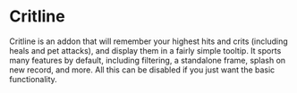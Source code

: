 # Critline

Critline is an addon that will remember your highest hits and crits (including heals and pet attacks), and display them in a fairly simple tooltip. It sports many features by default, including filtering, a standalone frame, splash on new record, and more. All this can be disabled if you just want the basic functionality.
